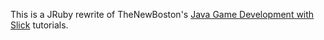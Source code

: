 This is a JRuby rewrite of TheNewBoston's [Java Game Development with Slick](https://www.youtube.com/watch?v=AXNDBQfCd08) tutorials.
